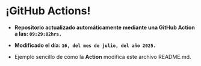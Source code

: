 # ¡GitHub Actions!
* **Repositorio actualizado automáticamente mediante una GitHub Action a las: `09:29:02hrs.`**
* **Modificado el día: `16, del mes de julio, del año 2025.`**

* Ejemplo sencillo de cómo la **Action** modifica este archivo README.md.
